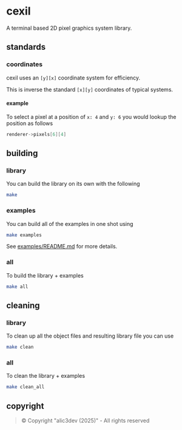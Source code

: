 # cexil

A terminal based 2D pixel graphics system library.

## standards

### coordinates

cexil uses an `[y][x]` coordinate system for efficiency.

This is inverse the standard `[x][y]` coordinates of typical systems.

#### example

To select a pixel at a position of `x: 4` and `y: 6` you would lookup the position as follows

```c
renderer->pixels[6][4]
```

## building

### library

You can build the library on its own with the following

```sh
make
```

### examples

You can build all of the examples in one shot using

```sh
make examples
```

See [examples/README.md](/examples/README.md) for more details.

### all

To build the library + examples

```sh
make all
```

## cleaning

### library

To clean up all the object files and resulting library file you can use

```sh
make clean
```

### all

To clean the library + examples

```sh
make clean_all
```

## copyright

> ©️ Copyright "alic3dev (2025)" - All rights reserved


